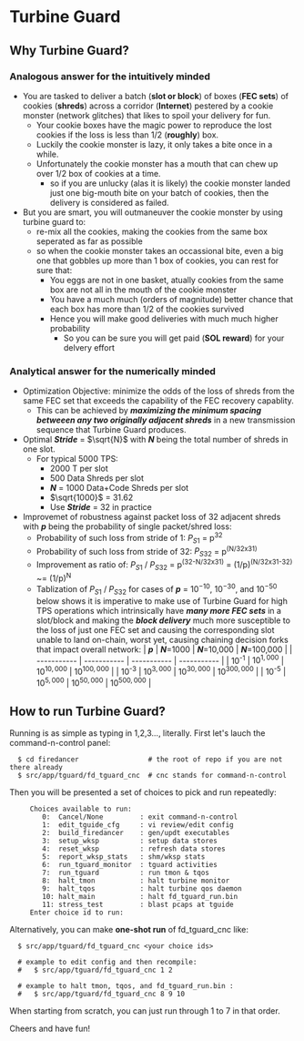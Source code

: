 # Turbine Guard

## Why Turbine Guard?

### Analogous answer for the intuitively minded
- You are tasked to deliver a batch (**slot or block**) of boxes (**FEC sets**) of cookies (**shreds**)
  across a corridor (**Internet**) pestered by a cookie monster (network glitches) that likes to spoil your delivery for fun.
  - Your cookie boxes have the magic power to reproduce the lost cookies if the loss is less than 1/2 (**roughly**) box.
  - Luckily the cookie monster is lazy, it only takes a bite once in a while.
  - Unfortunately the cookie monster has a mouth that can chew up over 1/2 box of cookies at a time.
    - so if you are unlucky (alas it is likely) the cookie monster landed just one big-mouth bite on your batch of cookies, then the delivery is considered as failed.
- But you are smart, you will outmaneuver the cookie monster by using turbine guard to:
  - re-mix all the cookies, making the cookies from the same box seperated as far as possible
  - so when the cookie monster takes an occassional bite, even a big one that gobbles up more than 1 box of cookies, you can rest for sure that:
    - You eggs are not in one basket, atually cookies from the same box are not all in the mouth of the cookie monster
    - You have a much much (orders of magnitude) better chance that each box has more than 1/2 of the cookies survived 
    - Hence you will make good deliveries with much much higher probability
      - So you can be sure you will get paid (**SOL reward**) for your delvery effort
### Analytical answer for the numerically minded
- Optimization Objective: minimize the odds of the loss of shreds from the same FEC set that exceeds the capability of the FEC recovery capablity.
  - This can be achieved by ***maximizing the minimum spacing betweeen any two originally adjacent shreds*** in a new transmission sequence that Turbine Guard produces.
- Optimal ***Stride*** = $\sqrt{N}$ with ***N*** being the total number of shreds in one slot.
  - For typical 5000 TPS:
    - 2000 T per slot
    - 500 Data Shreds per slot
    - ***N*** = 1000 Data+Code Shreds per slot
    - $\sqrt{1000}$ = 31.62
    - Use ***Stride*** = 32 in practice
- Improvemet of robustness against packet loss of 32 adjacent shreds with ***p*** being the probability of single packet/shred loss:
  - Probability of such loss from stride of 1: $P_{S1}$ = p<sup>32</sup>
  - Probability of such loss from stride of 32: $P_{S32}$ = p<sup>(N/32x31)</sup> 
  - Improvement as ratio of: $P_{S1}$ / $P_{S32}$ = p<sup>(32-N/32x31)</sup> = (1/p)<sup>(N/32x31-32)</sup>  ~= (1/p)<sup>N</sup>
  - Tablization of $P_{S1}$ / $P_{S32}$ for cases of ***p*** = $10^{-10}$, $10^{-30}$, and $10^{-50}$ below shows it is imperative to make use of Turbine Guard for high TPS operations which intrinsically have ***many more FEC sets*** in a slot/block and making the ***block delivery*** much more susceptible to the loss of just one FEC set and causing the corresponding slot unable to land on-chain, worst yet, causing chaining decision forks that impact overall network:
    | ***p*** | ***N***=1000 | ***N***=10,000 | ***N***=100,000 |
    | ----------- | ----------- | ----------- | ----------- |
    | 10<sup>-1</sup> | $10^{1,000}$ | $10^{10,000}$ | $10^{100,000}$ |
    | 10<sup>-3</sup> | $10^{3,000}$ | $10^{30,000}$ | $10^{300,000}$ |
    | 10<sup>-5</sup> | $10^{5,000}$ | $10^{50,000}$ | $10^{500,000}$ |
## How to run Turbine Guard?
Running is as simple as typing in 1,2,3..., literally. First let's lauch the command-n-control panel:
```
  $ cd firedancer                 # the root of repo if you are not there already
  $ src/app/tguard/fd_tguard_cnc  # cnc stands for command-n-control
```
Then you will be presented a set of choices to pick and run repeatedly:
```
     Choices available to run:
        0:  Cancel/None         : exit command-n-control  
        1:  edit_tguide_cfg     : vi review/edit config   
        2:  build_firedancer    : gen/updt executables    
        3:  setup_wksp          : setup data stores       
        4:  reset_wksp          : refresh data stores     
        5:  report_wksp_stats   : shm/wksp stats               
        6:  run_tguard_monitor  : tguard activities       
        7:  run_tguard          : run tmon & tqos         
        8:  halt_tmon           : halt turbine monitor    
        9:  halt_tqos           : halt turbine qos daemon 
        10: halt_main           : halt fd_tguard_run.bin  
        11: stress_test         : blast pcaps at tguide
     Enter choice id to run:
```
Alternatively, you can make **one-shot run** of fd_tguard_cnc like:
```
  $ src/app/tguard/fd_tguard_cnc <your choice ids>

  # example to edit config and then recompile:
  #   $ src/app/tguard/fd_tguard_cnc 1 2

  # example to halt tmon, tqos, and fd_tguard_run.bin :
  #   $ src/app/tguard/fd_tguard_cnc 8 9 10

```

When starting from scratch, you can just run through 1 to 7 in that order.

Cheers and have fun!